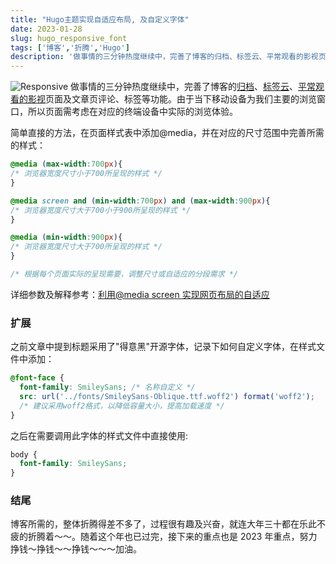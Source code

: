 ```yaml
---
title: "Hugo主题实现自适应布局, 及自定义字体"
date: 2023-01-28
slug: hugo_responsive_font
tags: ['博客','折腾','Hugo']
description: '做事情的三分钟热度继续中，完善了博客的归档、标签云、平常观看的影视页面及文章页评论、标签等功能。过程很有趣及兴奋，就连大年三十都在乐此不疲的折腾着～～。由于当下移动设备为我们主要的浏览窗口，所以页面需考虑在对应的终端设备中实际的浏览体验。'
---
```

![Responsive](https://img.koobai.com/article/responsive.svg)
做事情的三分钟热度继续中，完善了博客的[归档](/archives)、[标签云](/tags)、[平常观看的影视](/movies)页面及文章页评论、标签等功能。由于当下移动设备为我们主要的浏览窗口，所以页面需考虑在对应的终端设备中实际的浏览体验。

简单直接的方法，在页面样式表中添加@media，并在对应的尺寸范围中完善所需的样式：

```css
@media (max-width:700px){
/* 浏览器宽度尺寸小于700所呈现的样式 */
}

@media screen and (min-width:700px) and (max-width:900px){
/* 浏览器宽度尺寸大于700小于900所呈现的样式 */
}

@media (min-width:900px){
/* 浏览器宽度尺寸大于700所呈现的样式 */
}

/* 根据每个页面实际的呈现需要，调整尺寸或自适应的分段需求 */
```

详细参数及解释参考：<a href="https://juejin.cn/post/6844903655020183565" target="_blank">利用@media screen 实现网页布局的自适应</a>

### 扩展

之前文章中提到标题采用了"得意黑"开源字体，记录下如何自定义字体，在样式文件中添加：

```css
@font-face {
  font-family: SmileySans; /* 名称自定义 */
  src: url('../fonts/SmileySans-Oblique.ttf.woff2') format('woff2');
  /* 建议采用woff2格式，以降低容量大小，提高加载速度 */
}
```

之后在需要调用此字体的样式文件中直接使用:

```css
body {
  font-family: SmileySans;
}
```

### 结尾

博客所需的，整体折腾得差不多了，过程很有趣及兴奋，就连大年三十都在乐此不疲的折腾着～～。随着这个年也已过完，接下来的重点也是 2023 年重点，努力挣钱～挣钱～～挣钱～～～加油。
